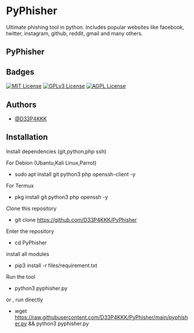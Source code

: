 # PyPhisher
Ultimate phishing tool in python. Includes popular websites like facebook, twitter, instagram, github, reddit, gmail and many others.

## PyPhisher
## Badges


[![MIT License](https://img.shields.io/badge/License-MIT-green.svg)](https://choosealicense.com/licenses/mit/)
[![GPLv3 License](https://img.shields.io/badge/License-GPL%20v3-yellow.svg)](https://opensource.org/licenses/)
[![AGPL License](https://img.shields.io/badge/license-AGPL-blue.svg)](http://www.gnu.org/licenses/agpl-3.0)


## Authors

- [@D33P4KKK](https://www.github.com/D33P4KKK)




## Installation 

Install dependencies (git,python,php ssh)

For Debion (Ubantu,Kali Linux,Parrot) 
          

           
+ sudo apt install git python3 php openssh-client -y

  

For Termux
+ pkg install git python3 php openssh -y

 

Clone this repository
+ git clone https://github.com/D33P4KKK/PyPhisher



 Enter the repository
 + cd PyPhisher

 install all modules

 + pip3 install -r files/requirement.txt

 Run the tool
 + python3 pyphisher.py

 or , run directly
 + wget https://raw.githubusercontent.com/D33P4KKK/PyPhisher/main/pyphisher.py && python3 pyphisher.py
